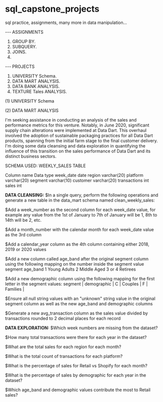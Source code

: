 # sql_capstone_projects
sql practice, assignments, many more in data manipulation...

--- ASSIGNMENTS
  1) GROUP BY.
  2) SUBQUERY.
  3) JOINS.
  4) 

--- PROJECTS
  1) UNIVERSITY Schema.
  2) DATA MART ANALYSIS.
  3) DATA BANK ANALYSIS.
  4) TEXTURE Tales ANALYSIS.

(1) UNIVERSITY Schema


(2) DATA MART ANALYSIS

I'm seeking assistance in conducting an analysis of the sales and performance metrics for this venture. Notably, in June 2020, significant supply chain alterations were implemented at Data Dart. This overhaul involved the adoption of sustainable packaging practices for all Data Dart products, spanning from the initial farm stage to the final customer delivery. I'm doing some data cleansing and data exploration in quantifying the influence of this transition on the sales performance of Data Dart and its distinct business sectors.

SCHEMA USED: WEEKLY_SALES TABLE

Column name Data type week_date date region varchar(20) platform varchar(20) segment varchar(10) customer varchar(20) transactions int sales int

**DATA CLEANSING:**
$In a single query, perform the following operations and generate a new table in the data_mart schema named clean_weekly_sales:

$Add a week_number as the second column for each week_date value, for example any value from the 1st of January to 7th of January will be 1, 8th to 14th will be 2, etc.

$Add a month_number with the calendar month for each week_date value as the 3rd column

$Add a calendar_year column as the 4th column containing either 2018, 2019 or 2020 values

$Add a new column called age_band after the original segment column using the following mapping on the number inside the segment value segment age_band 1 Young Adults 2 Middle Aged 3 or 4 Retirees

$Add a new demographic column using the following mapping for the first letter in the segment values: segment | demographic | C | Couples | F | Families |

$Ensure all null string values with an "unknown" string value in the original segment column as well as the new age_band and demographic columns

$Generate a new avg_transaction column as the sales value divided by transactions rounded to 2 decimal places for each record

**DATA EXPLORATION:**
$Which week numbers are missing from the dataset?

$How many total transactions were there for each year in the dataset?

$What are the total sales for each region for each month?

$What is the total count of transactions for each platform?

$What is the percentage of sales for Retail vs Shopify for each month?

$What is the percentage of sales by demographic for each year in the dataset?

$Which age_band and demographic values contribute the most to Retail sales?
